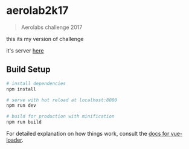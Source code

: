# aerolab2k17

> Aerolabs challenge 2017

this its my version of challenge

it's server [here](https://dist-yavdewuwab.now.sh/)

## Build Setup

``` bash
# install dependencies
npm install

# serve with hot reload at localhost:8080
npm run dev

# build for production with minification
npm run build
```

For detailed explanation on how things work, consult the [docs for vue-loader](http://vuejs.github.io/vue-loader).
